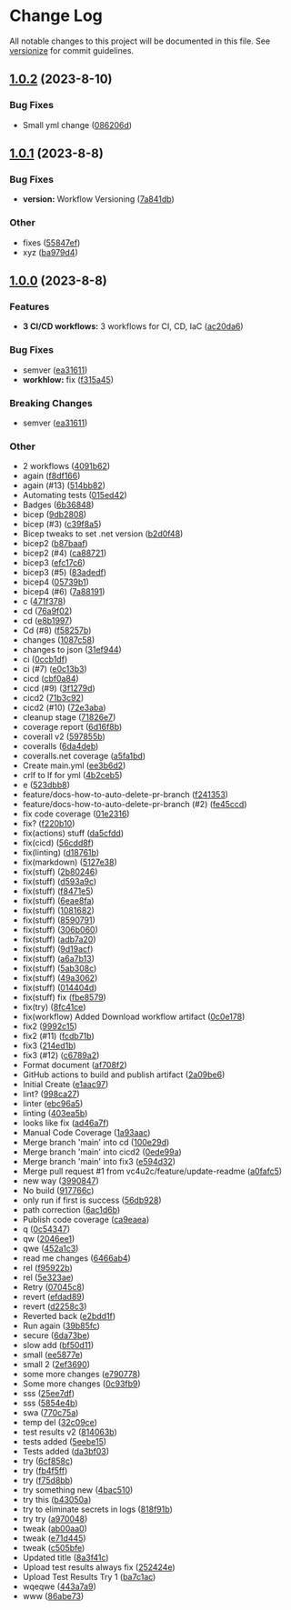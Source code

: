 # Change Log

All notable changes to this project will be documented in this file. See [versionize](https://github.com/versionize/versionize) for commit guidelines.

<a name="1.0.2"></a>
## [1.0.2](https://www.github.com/vc4u2c/GitHubActionsDemo/releases/tag/v1.0.2) (2023-8-10)

### Bug Fixes

* Small yml change ([086206d](https://www.github.com/vc4u2c/GitHubActionsDemo/commit/086206d009e6afa0227e8b77325f26dcd9a797c5))

<a name="1.0.1"></a>
## [1.0.1](https://www.github.com/vc4u2c/GitHubActionsDemo/releases/tag/v1.0.1) (2023-8-8)

### Bug Fixes

* **version:** Workflow Versioning ([7a841db](https://www.github.com/vc4u2c/GitHubActionsDemo/commit/7a841dbb292a2ca8099a2febe7545e91a3ebe0da))

### Other

* fixes ([55847ef](https://www.github.com/vc4u2c/GitHubActionsDemo/commit/55847ef4f2c8e17c73afe48b37845ee9ae11eade))
* xyz ([ba979d4](https://www.github.com/vc4u2c/GitHubActionsDemo/commit/ba979d48d83ff7c5c5a6a0d09b6993121329e196))

<a name="1.0.0"></a>
## [1.0.0](https://www.github.com/vc4u2c/GitHubActionsDemo/releases/tag/v1.0.0) (2023-8-8)

### Features

* **3 CI/CD workflows:** 3 workflows for CI, CD, IaC ([ac20da6](https://www.github.com/vc4u2c/GitHubActionsDemo/commit/ac20da6298b72eac868f97f2f0fe0d06abd807fc))

### Bug Fixes

* semver ([ea31611](https://www.github.com/vc4u2c/GitHubActionsDemo/commit/ea31611ba776431684473b8733c70a7259fb1a9c))
* **workhlow:** fix ([f315a45](https://www.github.com/vc4u2c/GitHubActionsDemo/commit/f315a45f3b60edcc0c36d02369d1ddc1145dbcc6))

### Breaking Changes

* semver ([ea31611](https://www.github.com/vc4u2c/GitHubActionsDemo/commit/ea31611ba776431684473b8733c70a7259fb1a9c))

### Other

* 2 workflows ([4091b62](https://www.github.com/vc4u2c/GitHubActionsDemo/commit/4091b62793adf35929673568675056c4663a992e))
* again ([f8df166](https://www.github.com/vc4u2c/GitHubActionsDemo/commit/f8df16697e211e7237616e59bd751d32d366983f))
* again (#13) ([514bb82](https://www.github.com/vc4u2c/GitHubActionsDemo/commit/514bb82b7234cda16c00ac4f41232409f2c8ea80))
* Automating tests ([015ed42](https://www.github.com/vc4u2c/GitHubActionsDemo/commit/015ed4215f6df35cd0a465271a15d118f827260a))
* Badges ([6b36848](https://www.github.com/vc4u2c/GitHubActionsDemo/commit/6b36848cb3231dea0ec04effe1de53be0df5c46b))
* bicep ([9db2808](https://www.github.com/vc4u2c/GitHubActionsDemo/commit/9db28088977552fb43626510a3291a69765fc183))
* bicep (#3) ([c39f8a5](https://www.github.com/vc4u2c/GitHubActionsDemo/commit/c39f8a5fe003fda2f654feca1575c8fa76f76917))
* Bicep tweaks to set .net version ([b2d0f48](https://www.github.com/vc4u2c/GitHubActionsDemo/commit/b2d0f481c5f29e3e1bab7d9cc9f522a80fae7a6f))
* bicep2 ([b87baaf](https://www.github.com/vc4u2c/GitHubActionsDemo/commit/b87baaf968ce0690174c6d824d817b38958a6520))
* bicep2 (#4) ([ca88721](https://www.github.com/vc4u2c/GitHubActionsDemo/commit/ca88721493a47aad2c5341791cf3f4e07681a627))
* bicep3 ([efc17c6](https://www.github.com/vc4u2c/GitHubActionsDemo/commit/efc17c67277837828646bd7292b491ff593d636d))
* bicep3 (#5) ([83adedf](https://www.github.com/vc4u2c/GitHubActionsDemo/commit/83adedfa7dffb18346a0e67529773e9596e98c35))
* bicep4 ([05739b1](https://www.github.com/vc4u2c/GitHubActionsDemo/commit/05739b1de71f70252ae67e1db30464a3b9e354d0))
* bicep4 (#6) ([7a88191](https://www.github.com/vc4u2c/GitHubActionsDemo/commit/7a88191929c50614bafea2b50e3e6a3d38a43a62))
* c ([471f378](https://www.github.com/vc4u2c/GitHubActionsDemo/commit/471f37873be81e61e03c06bb7f2a8368efa21727))
* cd ([76a9f02](https://www.github.com/vc4u2c/GitHubActionsDemo/commit/76a9f02aad7798e2ff9d88d6c31bec0f6bde5bbd))
* cd ([e8b1997](https://www.github.com/vc4u2c/GitHubActionsDemo/commit/e8b19979bb6a7893c7e579a2cebdfb5b841b3fe8))
* Cd (#8) ([f58257b](https://www.github.com/vc4u2c/GitHubActionsDemo/commit/f58257b107a7d5b7a2607bd30ce03c846c51ac9c))
* changes ([1087c58](https://www.github.com/vc4u2c/GitHubActionsDemo/commit/1087c580bb5acd432984aa1cb3dfca02f359add7))
* changes to json ([31ef944](https://www.github.com/vc4u2c/GitHubActionsDemo/commit/31ef944b30be44e1341038d3f185391cb292587c))
* ci ([0ccb1df](https://www.github.com/vc4u2c/GitHubActionsDemo/commit/0ccb1df686e620f02e893ad2ad845f4d4df11b2b))
* ci (#7) ([e0c13b3](https://www.github.com/vc4u2c/GitHubActionsDemo/commit/e0c13b3d8750dcfbbbdc83e4d489007c9ce5028c))
* cicd ([cbf0a84](https://www.github.com/vc4u2c/GitHubActionsDemo/commit/cbf0a84c1408ec2e9170ad8bddba7c751a6c875b))
* cicd (#9) ([3f1279d](https://www.github.com/vc4u2c/GitHubActionsDemo/commit/3f1279db758a0570d357f1cc3c17da33dc8442e8))
* cicd2 ([71b3c92](https://www.github.com/vc4u2c/GitHubActionsDemo/commit/71b3c924dff4ccc27c704df8fd88162544f8f40a))
* cicd2 (#10) ([72e3aba](https://www.github.com/vc4u2c/GitHubActionsDemo/commit/72e3aba66b399fad6993897e46122f60f603cd6a))
* cleanup stage ([71826e7](https://www.github.com/vc4u2c/GitHubActionsDemo/commit/71826e7ae1ef1e049d3dcab9e12e40aac0a6d5f7))
* coverage report ([6d16f8b](https://www.github.com/vc4u2c/GitHubActionsDemo/commit/6d16f8bddb30c15b1ed997929c29249bfb63df68))
* coverall v2 ([597855b](https://www.github.com/vc4u2c/GitHubActionsDemo/commit/597855b651339a0ce823e23aaf6a4ed54ed5f2e7))
* coveralls ([6da4deb](https://www.github.com/vc4u2c/GitHubActionsDemo/commit/6da4deb4cf73d191536663a35c5bbc5e6e36e19a))
* coveralls.net coverage ([a5fa1bd](https://www.github.com/vc4u2c/GitHubActionsDemo/commit/a5fa1bd38b19f3bcfcf9bc47e9d6d01ec2ce2c09))
* Create main.yml ([ee3b6d2](https://www.github.com/vc4u2c/GitHubActionsDemo/commit/ee3b6d273c73bf4a34dcdf4d701d902bdeeeff6f))
* crlf to lf for yml ([4b2ceb5](https://www.github.com/vc4u2c/GitHubActionsDemo/commit/4b2ceb5efda857671568dd110e72133dd74f0b5d))
* e ([523dbb8](https://www.github.com/vc4u2c/GitHubActionsDemo/commit/523dbb8387f4b466d6e0fc3d472031f1496668d8))
* feature/docs-how-to-auto-delete-pr-branch ([f241353](https://www.github.com/vc4u2c/GitHubActionsDemo/commit/f241353ab61ad3be1eebe2f07552063a858d9ea0))
* feature/docs-how-to-auto-delete-pr-branch (#2) ([fe45ccd](https://www.github.com/vc4u2c/GitHubActionsDemo/commit/fe45ccdf70409a76a9558bea31beb1e5644206f2))
* fix code coverage ([01e2316](https://www.github.com/vc4u2c/GitHubActionsDemo/commit/01e23165a8feebb7c7fa7e0e93795dac3ff3fd85))
* fix? ([f220b10](https://www.github.com/vc4u2c/GitHubActionsDemo/commit/f220b10e34efed2205e21aea8135d34626ae33c7))
* fix(actions) stuff ([da5cfdd](https://www.github.com/vc4u2c/GitHubActionsDemo/commit/da5cfddf26db927c9f8e2b2cf26ee7f9cdb34079))
* fix(cicd) ([56cdd8f](https://www.github.com/vc4u2c/GitHubActionsDemo/commit/56cdd8ff1bf40928336b1e69d614ac792ff8a877))
* fix(linting) ([d18761b](https://www.github.com/vc4u2c/GitHubActionsDemo/commit/d18761b4b6a56f856e4e74ff563357c5cc25eb51))
* fix(markdown) ([5127e38](https://www.github.com/vc4u2c/GitHubActionsDemo/commit/5127e38cd1fde3cc4aeb95f802ce3a18b95bb149))
* fix(stuff) ([2b80246](https://www.github.com/vc4u2c/GitHubActionsDemo/commit/2b80246a69abdb48d7267f5a6f3c408f8d8c6974))
* fix(stuff) ([d593a9c](https://www.github.com/vc4u2c/GitHubActionsDemo/commit/d593a9ce4511eec6579ec4ba12e9c692d88e5395))
* fix(stuff) ([f8471e5](https://www.github.com/vc4u2c/GitHubActionsDemo/commit/f8471e503fcacf64c231f22373843c6f55cec3c3))
* fix(stuff) ([6eae8fa](https://www.github.com/vc4u2c/GitHubActionsDemo/commit/6eae8facbf348582acb125197ceb7a0dc383b5c5))
* fix(stuff) ([1081682](https://www.github.com/vc4u2c/GitHubActionsDemo/commit/10816824a6a9b2bc59bfcc0d98dad7885352ea25))
* fix(stuff) ([8590791](https://www.github.com/vc4u2c/GitHubActionsDemo/commit/85907913c983cfe2462141b582e6bf41d9149d26))
* fix(stuff) ([306b060](https://www.github.com/vc4u2c/GitHubActionsDemo/commit/306b0609312d7efd08461f00e3dab556ebdd2393))
* fix(stuff) ([adb7a20](https://www.github.com/vc4u2c/GitHubActionsDemo/commit/adb7a20f8d43efe195dc35f2777778df5fa772fe))
* fix(stuff) ([9d19acf](https://www.github.com/vc4u2c/GitHubActionsDemo/commit/9d19acf94617c3cdfffd67f1396c9ca9e82d6ad1))
* fix(stuff) ([a6a7b13](https://www.github.com/vc4u2c/GitHubActionsDemo/commit/a6a7b136cad0ac7b75938f7511fbca47b89f0af8))
* fix(stuff) ([5ab308c](https://www.github.com/vc4u2c/GitHubActionsDemo/commit/5ab308cb8227b731c5d1b55286c599233fa3205e))
* fix(stuff) ([49a3062](https://www.github.com/vc4u2c/GitHubActionsDemo/commit/49a306250aa1fcbd3ff602fed58586289ee16125))
* fix(stuff) ([014404d](https://www.github.com/vc4u2c/GitHubActionsDemo/commit/014404dfa26e0fb7b220a3ea6ee41bf842127677))
* fix(stuff) fix ([fbe8579](https://www.github.com/vc4u2c/GitHubActionsDemo/commit/fbe8579545b6842bfd95c2889b48b545174989c3))
* fix(try) ([8fc41ce](https://www.github.com/vc4u2c/GitHubActionsDemo/commit/8fc41ce5375a0dafda7d440f5f0ce4928108dfab))
* fix(workflow) Added Download workflow artifact ([0c0e178](https://www.github.com/vc4u2c/GitHubActionsDemo/commit/0c0e178f9fc1c333b0d4823c081f0806f2046dab))
* fix2 ([9992c15](https://www.github.com/vc4u2c/GitHubActionsDemo/commit/9992c1503cad4b21c526fb5ee5d44345e631da4d))
* fix2 (#11) ([fcdb71b](https://www.github.com/vc4u2c/GitHubActionsDemo/commit/fcdb71b6674969b8eae6eea489eaf7a1d6ed605a))
* fix3 ([214ed1b](https://www.github.com/vc4u2c/GitHubActionsDemo/commit/214ed1bf53c8f3bebee00917645e2e9e426795ca))
* fix3 (#12) ([c6789a2](https://www.github.com/vc4u2c/GitHubActionsDemo/commit/c6789a29edb17ca6fe59147e663eef93ece5cf01))
* Format document ([af708f2](https://www.github.com/vc4u2c/GitHubActionsDemo/commit/af708f2976d1be8b56c47aa6b28133cd26e92f60))
* GitHub actions to build and publish artifact ([2a09be6](https://www.github.com/vc4u2c/GitHubActionsDemo/commit/2a09be6b0172374932c86dba4d8ca98e5326062c))
* Initial Create ([e1aac97](https://www.github.com/vc4u2c/GitHubActionsDemo/commit/e1aac9746698874b053acc11876f45a4f6099e98))
* lint? ([998ca27](https://www.github.com/vc4u2c/GitHubActionsDemo/commit/998ca2781dbfd66462f18f76e12a237a1151109b))
* linter ([ebc96a5](https://www.github.com/vc4u2c/GitHubActionsDemo/commit/ebc96a575c0345eca47bf6dd144f2b0457afe3b0))
* linting ([403ea5b](https://www.github.com/vc4u2c/GitHubActionsDemo/commit/403ea5b094097091734de2459e0077aaea44415a))
* looks like fix ([ad46a7f](https://www.github.com/vc4u2c/GitHubActionsDemo/commit/ad46a7fd583b2bceb5edd4a3150c04639aebd64d))
* Manual Code Coverage ([1a93aac](https://www.github.com/vc4u2c/GitHubActionsDemo/commit/1a93aac88c19abdc396051d63ffeddbf4b4d74ee))
* Merge branch 'main' into cd ([100e29d](https://www.github.com/vc4u2c/GitHubActionsDemo/commit/100e29d150adc975b882893ca201291c088519a9))
* Merge branch 'main' into cicd2 ([0ede99a](https://www.github.com/vc4u2c/GitHubActionsDemo/commit/0ede99a0dc8c270fe5917410f1141047ff86e574))
* Merge branch 'main' into fix3 ([e594d32](https://www.github.com/vc4u2c/GitHubActionsDemo/commit/e594d320de728e171c7cd9c219024fc8d4d435f3))
* Merge pull request #1 from vc4u2c/feature/update-readme ([a0fafc5](https://www.github.com/vc4u2c/GitHubActionsDemo/commit/a0fafc5fd538cae5db391419a1aa9437512612f5))
* new way ([3990847](https://www.github.com/vc4u2c/GitHubActionsDemo/commit/3990847b8f384e1920991da756afae67dbc12482))
* No build ([917766c](https://www.github.com/vc4u2c/GitHubActionsDemo/commit/917766c81404066a7c8958660b35753add362c4e))
* only run if first is success ([56db928](https://www.github.com/vc4u2c/GitHubActionsDemo/commit/56db928072e81abc79219a2748e3da3d90105f78))
* path correction ([6ac1d6b](https://www.github.com/vc4u2c/GitHubActionsDemo/commit/6ac1d6bda05786d4a6da9f8a62796c8c68c5760b))
* Publish code coverage ([ca9eaea](https://www.github.com/vc4u2c/GitHubActionsDemo/commit/ca9eaeaa55ce3a45c4b2b69c8a3031be062ad062))
* q ([0c54347](https://www.github.com/vc4u2c/GitHubActionsDemo/commit/0c54347f15169ead4d47cf430634059062ff9168))
* qw ([2046ee1](https://www.github.com/vc4u2c/GitHubActionsDemo/commit/2046ee13c444496a62dbe14350e18b51c0d7fba9))
* qwe ([452a1c3](https://www.github.com/vc4u2c/GitHubActionsDemo/commit/452a1c3ab32817da08524909951059000608aa50))
* read me changes ([6466ab4](https://www.github.com/vc4u2c/GitHubActionsDemo/commit/6466ab4704dd1ac04c437ea42b4b371aa088d9f9))
* rel ([f95922b](https://www.github.com/vc4u2c/GitHubActionsDemo/commit/f95922bd8b8d7b46b3c463a437559ccb32a1c034))
* rel ([5e323ae](https://www.github.com/vc4u2c/GitHubActionsDemo/commit/5e323ae83ef20ab5bda9b1a6f52611f910dbaa8d))
* Retry ([07045c8](https://www.github.com/vc4u2c/GitHubActionsDemo/commit/07045c88d110f996ed0a7bfc3b0f0c8de8d59394))
* revert ([efdad89](https://www.github.com/vc4u2c/GitHubActionsDemo/commit/efdad89fb2652e1af9effd0f5e875db11a89216f))
* revert ([d2258c3](https://www.github.com/vc4u2c/GitHubActionsDemo/commit/d2258c33d3cde776f444e8dcb5eaf6cacb9406ec))
* Reverted back ([e2bdd1f](https://www.github.com/vc4u2c/GitHubActionsDemo/commit/e2bdd1feaf6e41906e83c4985cb2fccf998d147d))
* Run again ([39b85fc](https://www.github.com/vc4u2c/GitHubActionsDemo/commit/39b85fcc13ad7b03a0ae9553ff189442a6f87310))
* secure ([6da73be](https://www.github.com/vc4u2c/GitHubActionsDemo/commit/6da73be111a5025710720a4385953439e0452714))
* slow add ([bf50d11](https://www.github.com/vc4u2c/GitHubActionsDemo/commit/bf50d119d2d296ee20c8bdc50e2c6fefa7fc5ae2))
* small ([ee5877e](https://www.github.com/vc4u2c/GitHubActionsDemo/commit/ee5877e4029f122cfbba60e253fc5da14a305b82))
* small 2 ([2ef3690](https://www.github.com/vc4u2c/GitHubActionsDemo/commit/2ef3690530f0c32f82614f203540e9880775a71d))
* some more changes ([e790778](https://www.github.com/vc4u2c/GitHubActionsDemo/commit/e7907789da85d864271f64855761718f0f839b06))
* Some more changes ([0c93fb9](https://www.github.com/vc4u2c/GitHubActionsDemo/commit/0c93fb985237f015dc7ec50bcd76308cc3029443))
* sss ([25ee7df](https://www.github.com/vc4u2c/GitHubActionsDemo/commit/25ee7df73d1f698699733645994618363ae84ea0))
* sss ([5854e4b](https://www.github.com/vc4u2c/GitHubActionsDemo/commit/5854e4b7354faccf40a5282cb3619fcbe936db0d))
* swa ([770c75a](https://www.github.com/vc4u2c/GitHubActionsDemo/commit/770c75ac5011f6442fddd21a6f97657e1dfa2d44))
* temp del ([32c09ce](https://www.github.com/vc4u2c/GitHubActionsDemo/commit/32c09ce5eb6465835c41576574d75088e98c21be))
* test results v2 ([814063b](https://www.github.com/vc4u2c/GitHubActionsDemo/commit/814063bbfb59fb4db6953f2579299f180a0d10ed))
* tests added ([5eebe15](https://www.github.com/vc4u2c/GitHubActionsDemo/commit/5eebe15554461646bba05c76746cfc42669cbc00))
* Tests added ([da3bf03](https://www.github.com/vc4u2c/GitHubActionsDemo/commit/da3bf03bc0131fe0e89072ecf5e52b081ca636dc))
* try ([6cf858c](https://www.github.com/vc4u2c/GitHubActionsDemo/commit/6cf858c00999cabf2e56c6563110ac4edf305492))
* try ([fb4f5ff](https://www.github.com/vc4u2c/GitHubActionsDemo/commit/fb4f5ffab392d5b3971f202337b26f067ba7a174))
* try ([f75d8bb](https://www.github.com/vc4u2c/GitHubActionsDemo/commit/f75d8bb74ab06574e1fb42cd1f1e0de1ed8cb54f))
* try something new ([4bac510](https://www.github.com/vc4u2c/GitHubActionsDemo/commit/4bac510052a4aabed00468ea54d166bd15db7919))
* try this ([b43050a](https://www.github.com/vc4u2c/GitHubActionsDemo/commit/b43050a7d8f3e2b0f7d815eb1c6ce4dabfe8f30c))
* try to eliminate secrets in logs ([818f91b](https://www.github.com/vc4u2c/GitHubActionsDemo/commit/818f91bcfb371ce370cafce7ca3bd24fa4c80f97))
* try try ([a970048](https://www.github.com/vc4u2c/GitHubActionsDemo/commit/a97004849ea428a8dba5e9f6695730c380aaaf58))
* tweak ([ab00aa0](https://www.github.com/vc4u2c/GitHubActionsDemo/commit/ab00aa0ac59d09a031babf3b17f0ba7a38170e0e))
* tweak ([e71d445](https://www.github.com/vc4u2c/GitHubActionsDemo/commit/e71d445314fd0a0b708fc730a352952bccb9e98c))
* tweak ([c505bfe](https://www.github.com/vc4u2c/GitHubActionsDemo/commit/c505bfe6bd6525b90ed4677d61e1e3fb166e62ba))
* Updated title ([8a3f41c](https://www.github.com/vc4u2c/GitHubActionsDemo/commit/8a3f41c18e375bc0ccf26cecf311e312af130341))
* Upload test results always fix ([252424e](https://www.github.com/vc4u2c/GitHubActionsDemo/commit/252424e817f9590b5ca0a5fc011a2ceaf73cdb60))
* Upload Test Results Try 1 ([ba7c1ac](https://www.github.com/vc4u2c/GitHubActionsDemo/commit/ba7c1accd1e1003b687e5bc645113c0124e35ff3))
* wqeqwe ([443a7a9](https://www.github.com/vc4u2c/GitHubActionsDemo/commit/443a7a9860384402777f8dbdbf3d4699d727f74a))
* www ([86abe73](https://www.github.com/vc4u2c/GitHubActionsDemo/commit/86abe73a61e71bef1505a2a15c7049680bbd6338))

